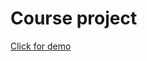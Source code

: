 # Course project

[Click for demo](https://rawcdn.githack.com/AlexBibig/TMS-HTML-CSS/e4ddd6ccb3644ece998f2174c0433e7ae929a38d/course_project/level_1/index.html)
